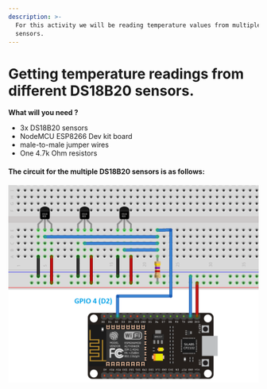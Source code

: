 ```yaml
---
description: >-
  For this activity we will be reading temperature values from multiple DS18B20
  sensors.
---
```


# Getting temperature readings from different DS18B20 sensors.

**What will you need ?**

* 3x DS18B20 sensors
* NodeMCU ESP8266 Dev kit board 
* male-to-male jumper wires
* One 4.7k Ohm resistors

#### The circuit for the multiple DS18B20 sensors is as follows:

![Multiple DS18B20 sensors \(randomnerdtutorial.com\)](../../../../.gitbook/assets/ds18b20_esp8266_multiple_bb.png)





